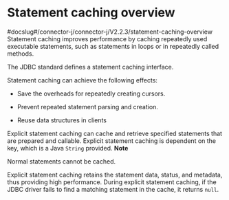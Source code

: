 Statement caching overview 
===============================================
#docslug#/connector-j/connector-j/V2.2.3/statement-caching-overview
Statement caching improves performance by caching repeatedly used executable statements, such as statements in loops or in repeatedly called methods. 

The JDBC standard defines a statement caching interface. 

Statement caching can achieve the following effects:

* Save the overheads for repeatedly creating cursors.

  

* Prevent repeated statement parsing and creation.

  

* Reuse data structures in clients

  




Explicit statement caching can cache and retrieve specified statements that are prepared and callable. Explicit statement caching is dependent on the key, which is a Java `String` provided. 
**Note**



Normal statements cannot be cached.

Explicit statement caching retains the statement data, status, and metadata, thus providing high performance. During explicit statement caching, if the JDBC driver fails to find a matching statement in the cache, it returns `null`.
